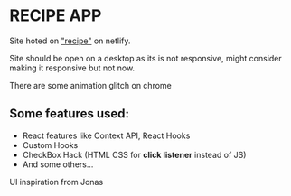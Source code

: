 # RECIPE APP

Site hoted on ["recipe"](https://recipeee-app.netlify.app/#5ed6604591c37cdc054bcaf5 "Carefully developed by SirYusluv") on netlify.

Site should be open on a desktop as its is not responsive, might consider making it responsive but not now.

There are some animation glitch on chrome

## Some features used:

- React features like Context API, React Hooks
- Custom Hooks
- CheckBox Hack (HTML CSS for **click listener** instead of JS)
- And some others...

UI inspiration from Jonas

